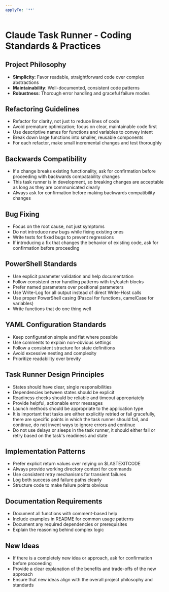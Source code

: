 ```yaml
---
applyTo: '**'
---
```

# Claude Task Runner - Coding Standards & Practices

## Project Philosophy
- **Simplicity**: Favor readable, straightforward code over complex abstractions
- **Maintainability**: Well-documented, consistent code patterns
- **Robustness**: Thorough error handling and graceful failure modes

## Refactoring Guidelines
- Refactor for clarity, not just to reduce lines of code
- Avoid premature optimization; focus on clear, maintainable code first
- Use descriptive names for functions and variables to convey intent
- Break down large functions into smaller, reusable components
- For each refactor, make small incremental changes and test thoroughly

## Backwards Compatibility
- If a change breaks existing functionality, ask for confirmation before proceeding with backwards compatability changes
- This task runner is in development, so breaking changes are acceptable as long as they are communicated clearly
- Always ask for confirmation before making backwards compatibility changes

## Bug Fixing
- Focus on the root cause, not just symptoms
- Do not introduce new bugs while fixing existing ones
- Write tests for fixed bugs to prevent regressions
- If introducing a fix that changes the behavior of existing code, ask for confirmation before proceeding

## PowerShell Standards
- Use explicit parameter validation and help documentation
- Follow consistent error handling patterns with try/catch blocks
- Prefer named parameters over positional parameters
- Use Write-Log for all output instead of direct Write-Host calls
- Use proper PowerShell casing (Pascal for functions, camelCase for variables)
- Write functions that do one thing well

## YAML Configuration Standards
- Keep configuration simple and flat where possible
- Use comments to explain non-obvious settings
- Follow a consistent structure for state definitions
- Avoid excessive nesting and complexity
- Prioritize readability over brevity

## Task Runner Design Principles
- States should have clear, single responsibilities
- Dependencies between states should be explicit
- Readiness checks should be reliable and timeout appropriately
- Provide helpful, actionable error messages
- Launch methods should be appropriate to the application type
- It is important that tasks are either explicitly retried or fail gracefully, there are specific points in which the task runner should fail, and continue, do not invent ways to ignore errors and continue
- Do not use delays or sleeps in the task runner, it should either fail or retry based on the task's readiness and state

## Implementation Patterns
- Prefer explicit return values over relying on $LASTEXITCODE
- Always provide working directory context for commands
- Use consistent retry mechanisms for transient failures
- Log both success and failure paths clearly
- Structure code to make failure points obvious

## Documentation Requirements
- Document all functions with comment-based help
- Include examples in README for common usage patterns
- Document any required dependencies or prerequisites
- Explain the reasoning behind complex logic

## New Ideas
- If there is a completely new idea or approach, ask for confirmation before proceeding
- Provide a clear explanation of the benefits and trade-offs of the new approach
- Ensure that new ideas align with the overall project philosophy and standards